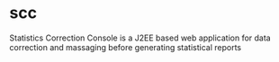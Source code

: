 # scc
Statistics Correction Console is a J2EE based web application for data correction and massaging before generating statistical reports
